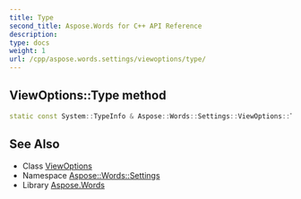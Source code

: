 ```yaml
---
title: Type
second_title: Aspose.Words for C++ API Reference
description: 
type: docs
weight: 1
url: /cpp/aspose.words.settings/viewoptions/type/
---
```

## ViewOptions::Type method




```cpp
static const System::TypeInfo & Aspose::Words::Settings::ViewOptions::Type()
```

## See Also

* Class [ViewOptions](../)
* Namespace [Aspose::Words::Settings](../../)
* Library [Aspose.Words](../../../)
